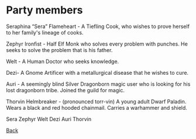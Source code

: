 # Party members
Seraphina “Sera” Flameheart - A Tiefling Cook, who wishes to prove herself to her family's lineage of cooks.

Zephyr Ironfist - Half Elf Monk who solves every problem with punches. He seeks to solve the problem that is his father.

Welt - A Human Doctor who seeks knowledge.

Dezi- A Gnome Artificer with a metallurgical disease that he wishes to cure.

Auri - A seemingly blind Silver Dragonborn magic user who is looking for his lost dragonborn tribe. Joined the guild for magic.

Thorvin Helmbreaker - (pronounced torr-vin) A young adult Dwarf Paladin. Wears a black and red hooded chainmail. Carries a warhammer and shield.

Sera Zephyr Welt Dezi Auri Thorvin

[Back](ErubounesuHistory.md)